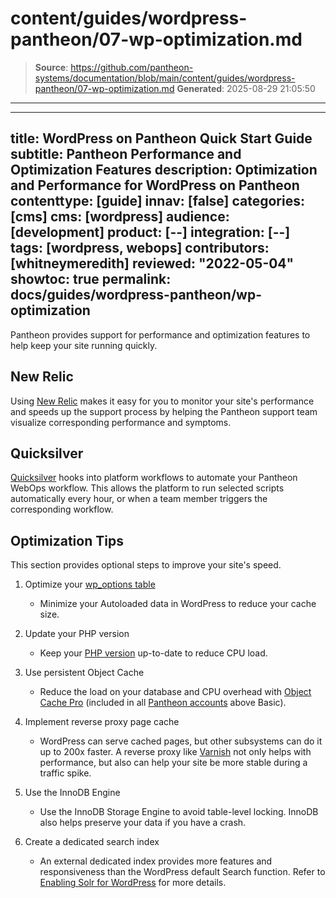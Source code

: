 # content/guides/wordpress-pantheon/07-wp-optimization.md

> **Source**: https://github.com/pantheon-systems/documentation/blob/main/content/guides/wordpress-pantheon/07-wp-optimization.md
> **Generated**: 2025-08-29 21:05:50

---

---
title: WordPress on Pantheon Quick Start Guide
subtitle: Pantheon Performance and Optimization Features
description: Optimization and Performance for WordPress on Pantheon
contenttype: [guide]
innav: [false]
categories: [cms]
cms: [wordpress]
audience: [development]
product: [--]
integration: [--]
tags: [wordpress, webops]
contributors: [whitneymeredith]
reviewed: "2022-05-04"
showtoc: true
permalink: docs/guides/wordpress-pantheon/wp-optimization
---

Pantheon provides support for performance and optimization features to help keep your site running quickly.

## New Relic

Using [New Relic](/guides/new-relic) makes it easy for you to monitor your site's performance and speeds up the support process by helping the Pantheon support team visualize corresponding performance and symptoms.

## Quicksilver

[Quicksilver](/guides/quicksilver) hooks into platform workflows to automate your Pantheon WebOps workflow. This allows the platform to run selected scripts automatically every hour, or when a team member triggers the corresponding workflow.

## Optimization Tips

This section provides optional steps to improve your site's speed.

1. Optimize your [wp_options table](/optimize-wp-options-table-autoloaded-data)

    - Minimize your Autoloaded data in WordPress to reduce your cache size.

1. Update your PHP version

    - Keep your [PHP version](/guides/php/php-versions#all-php-versions) up-to-date to reduce CPU load.

1. Use persistent Object Cache

    - Reduce the load on your database and CPU overhead with [Object Cache Pro](/object-cache/wordpress) (included in all [Pantheon accounts](/guides/account-mgmt/plans/faq#plan-resources) above Basic).

1. Implement reverse proxy page cache

    - WordPress can serve cached pages, but other subsystems can do it up to 200x faster. A reverse proxy like [Varnish](/cache-control) not only helps with performance, but also can help your site be more stable during a traffic spike.

1. Use the InnoDB Engine

    - Use the InnoDB Storage Engine to avoid table-level locking. InnoDB also helps preserve your data if you have a crash.

1. Create a dedicated search index

    - An external dedicated index provides more features and responsiveness than the WordPress default Search function. Refer to [Enabling Solr for WordPress](/guides/wordpress-developer/wordpress-solr) for more details.
